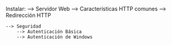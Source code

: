 Instalar:
    --> Servidor Web
        --> Características HTTP comunes
            --> Redirección HTTP

    --> Seguridad
        --> Autenticación Básica
        --> Autenticación de Windows